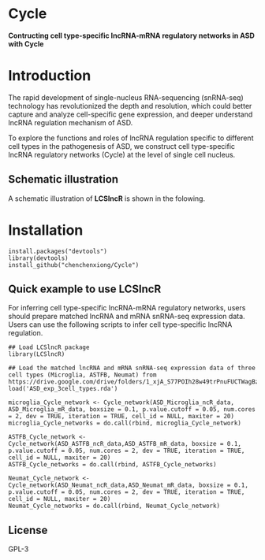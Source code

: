 # Cycle

**Contructing cell type-specific lncRNA-mRNA regulatory networks in ASD with Cycle**

# Introduction

The rapid development of single-nucleus RNA-sequencing (snRNA-seq) technology has revolutionized the depth and resolution, which could better capture and analyze cell-specific gene expression, and deeper understand lncRNA regulation mechanism of ASD.

To explore the functions and roles of lncRNA regulation specific to different cell types in the pathogenesis of ASD, we construct cell type-specific lncRNA regulatory networks (Cycle) at the level of single cell nucleus.


## Schematic illustration

A schematic illustration of **LCSlncR** is shown in the folowing.







# Installation

```{r echo=FALSE, results='hide', message=FALSE}
install.packages("devtools")
library(devtools)
install_github("chenchenxiong/Cycle")
```

## Quick example to use LCSlncR

For inferring cell type-specific lncRNA-mRNA regulatory networks, users should prepare matched lncRNA and mRNA snRNA-seq expression data. Users can use the following scripts to infer cell type-specific lncRNA regulation. 

```{r echo=FALSE, results='hide', message=FALSE}
## Load LCSlncR package
library(LCSlncR)

## Load the matched lncRNA and mRNA snRNA-seq expression data of three cell types (Microglia, ASTFB, Neumat) from https://drive.google.com/drive/folders/1_xjA_S77POIh28w49trPnuFUCTWagBzG
load('ASD_exp_3cell_types.rda')

microglia_Cycle_network <- Cycle_network(ASD_Microglia_ncR_data, ASD_Microglia_mR_data, boxsize = 0.1, p.value.cutoff = 0.05, num.cores = 2, dev = TRUE, iteration = TRUE, cell_id = NULL, maxiter = 20)
microglia_Cycle_networks = do.call(rbind, microglia_Cycle_network)

ASTFB_Cycle_network <- Cycle_network(ASD_ASTFB_ncR_data,ASD_ASTFB_mR_data, boxsize = 0.1, p.value.cutoff = 0.05, num.cores = 2, dev = TRUE, iteration = TRUE, cell_id = NULL, maxiter = 20)
ASTFB_Cycle_networks = do.call(rbind, ASTFB_Cycle_networks)

Neumat_Cycle_network <- Cycle_network(ASD_Neumat_ncR_data,ASD_Neumat_mR_data, boxsize = 0.1, p.value.cutoff = 0.05, num.cores = 2, dev = TRUE, iteration = TRUE, cell_id = NULL, maxiter = 20)
Neumat_Cycle_networks = do.call(rbind, Neumat_Cycle_network)

```

## License

GPL-3
